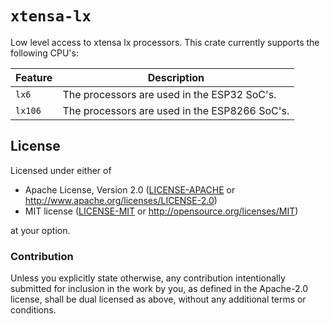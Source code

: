 # `xtensa-lx`

Low level access to xtensa lx processors. This crate currently supports the following CPU's:

| Feature        | Description                                    |
|----------------|------------------------------------------------|
|   `lx6`        | The processors are used in the ESP32 SoC's.    |
|   `lx106`      | The processors are used in the ESP8266 SoC's.  |

## License

Licensed under either of

- Apache License, Version 2.0 ([LICENSE-APACHE](LICENSE-APACHE) or
  http://www.apache.org/licenses/LICENSE-2.0)
- MIT license ([LICENSE-MIT](LICENSE-MIT) or http://opensource.org/licenses/MIT)

at your option.

### Contribution

Unless you explicitly state otherwise, any contribution intentionally submitted for inclusion in the
work by you, as defined in the Apache-2.0 license, shall be dual licensed as above, without any
additional terms or conditions.